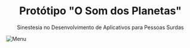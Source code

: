 <h1 align="center">Protótipo "O Som dos Planetas"</h1>
<p align="center">Sinestesia no Desenvolvimento de Aplicativos para Pessoas Surdas</p>


![Menu](https://user-images.githubusercontent.com/108685945/180600694-8d004c3b-7be5-478b-ac23-b9b902bf5f5c.jpg)

<div align="center" src:"https://user-images.githubusercontent.com/108685945/180600694-8d004c3b-7be5-478b-ac23-b9b902bf5f5c.jpg)"/></div>
